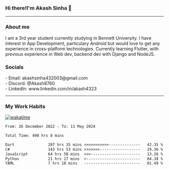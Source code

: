<h3>Hi there!I'm Akash Sinha 👋</h3>

--- 

<h3>About me</h3>
I am a 3rd year student currently studying in Bennett University. I have interest in App Development, particulary Android but would love to get any experience in cross-platform technologies. Currently learning Flutter, with previous experience in Web dev, backend dev with Django and NodeJS.

<h3>Socials</h3>
 - Email: akashsinha432003@gmail.com<br>
 - Discord: @Akash8760<br>
 - LinkedIn: www.linkedin.com/in/akash4323<br>


---

<h3>My Work Habits</h3>

[![wakatime](https://wakatime.com/badge/user/938b2951-49cf-4810-9b9e-c17cde3d3343.svg)](https://wakatime.com/@938b2951-49cf-4810-9b9e-c17cde3d3343)

<!--START_SECTION:waka-->

```txt
From: 26 December 2022 - To: 11 May 2024

Total Time: 490 hrs 8 mins

Dart               207 hrs 35 mins >>>>>>>>>>>--------------   42.35 %
C#                 143 hrs 53 mins >>>>>>>------------------   29.36 %
JavaScript         64 hrs 58 mins  >>>----------------------   13.26 %
Python             21 hrs 27 mins  >------------------------   04.38 %
YAML               7 hrs 18 mins   -------------------------   01.49 %
```

<!--END_SECTION:waka-->

